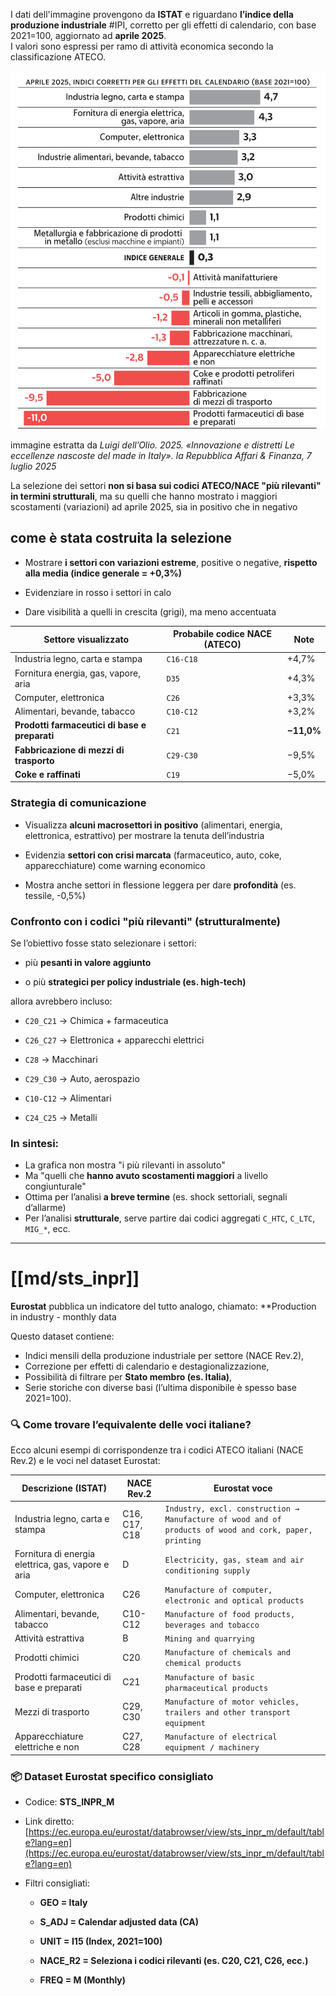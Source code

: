 I dati dell'immagine provengono da **ISTAT** e riguardano **l’indice della produzione industriale** #IPI, corretto per gli effetti di calendario, con base 2021=100, aggiornato ad **aprile 2025**.  
I valori sono espressi per ramo di attività economica secondo la classificazione ATECO.


![|500](media/Pasted%20image%2020250705075131.png)

immagine estratta da _Luigi dell’Olio. 2025. «Innovazione e distretti Le eccellenze nascoste del made in Italy». la Repubblica Affari & Finanza, 7 luglio 2025_


La selezione dei settori **non si basa sui codici ATECO/NACE "più rilevanti" in termini strutturali**, ma su quelli che hanno mostrato i maggiori scostamenti (variazioni) ad aprile 2025, sia in positivo che in negativo

## come è stata costruita la selezione

- Mostrare **i settori con variazioni estreme**, positive o negative, **rispetto alla media (indice generale = +0,3%)**
    
- Evidenziare in rosso i settori in calo
    
- Dare visibilità a quelli in crescita (grigi), ma meno accentuata
    

|Settore visualizzato|Probabile codice NACE (ATECO)|Note|
|---|---|---|
|Industria legno, carta e stampa|`C16-C18`|+4,7%|
|Fornitura energia, gas, vapore, aria|`D35`|+4,3%|
|Computer, elettronica|`C26`|+3,3%|
|Alimentari, bevande, tabacco|`C10-C12`|+3,2%|
|**Prodotti farmaceutici di base e preparati**|`C21`|**−11,0%**|
|**Fabbricazione di mezzi di trasporto**|`C29-C30`|−9,5%|
|**Coke e raffinati**|`C19`|−5,0%|

### Strategia di comunicazione

- Visualizza **alcuni macrosettori in positivo** (alimentari, energia, elettronica, estrattivo) per mostrare la tenuta dell’industria
    
- Evidenzia **settori con crisi marcata** (farmaceutico, auto, coke, apparecchiature) come warning economico
    
- Mostra anche settori in flessione leggera per dare **profondità** (es. tessile, -0,5%)
    

### Confronto con i codici "più rilevanti" (strutturalmente)

Se l’obiettivo fosse stato selezionare i settori:

- più **pesanti in valore aggiunto**
    
- o più **strategici per policy industriale (es. high-tech)**
    

allora avrebbero incluso:

- `C20_C21` → Chimica + farmaceutica
    
- `C26_C27` → Elettronica + apparecchi elettrici
    
- `C28` → Macchinari
    
- `C29_C30` → Auto, aerospazio
    
- `C10-C12` → Alimentari
    
- `C24_C25` → Metalli
    
###  In sintesi:

- La grafica non mostra "i più rilevanti in assoluto"  
- Ma "quelli che **hanno avuto scostamenti maggiori** a livello congiunturale"  
- Ottima per l’analisi **a breve termine** (es. shock settoriali, segnali d’allarme)  
- Per l’analisi **strutturale**, serve partire dai codici aggregati `C_HTC`, `C_LTC`, `MIG_*`, ecc.

---
# [[md/sts_inpr]]

**Eurostat** pubblica un indicatore del tutto analogo, chiamato: **Production in industry - monthly data 

Questo dataset contiene:

- Indici mensili della produzione industriale per settore (NACE Rev.2),
- Correzione per effetti di calendario e destagionalizzazione,
- Possibilità di filtrare per **Stato membro (es. Italia)**,
- Serie storiche con diverse basi (l’ultima disponibile è spesso base 2021=100).
    

### 🔍 Come trovare l’equivalente delle voci italiane?

Ecco alcuni esempi di corrispondenze tra i codici ATECO italiani (NACE Rev.2) e le voci nel dataset Eurostat:

|Descrizione (ISTAT)|NACE Rev.2|Eurostat voce|
|---|---|---|
|Industria legno, carta e stampa|C16, C17, C18|`Industry, excl. construction → Manufacture of wood and of products of wood and cork, paper, printing`|
|Fornitura di energia elettrica, gas, vapore e aria|D|`Electricity, gas, steam and air conditioning supply`|
|Computer, elettronica|C26|`Manufacture of computer, electronic and optical products`|
|Alimentari, bevande, tabacco|C10-C12|`Manufacture of food products, beverages and tobacco`|
|Attività estrattiva|B|`Mining and quarrying`|
|Prodotti chimici|C20|`Manufacture of chemicals and chemical products`|
|Prodotti farmaceutici di base e preparati|C21|`Manufacture of basic pharmaceutical products`|
|Mezzi di trasporto|C29, C30|`Manufacture of motor vehicles, trailers and other transport equipment`|
|Apparecchiature elettriche e non|C27, C28|`Manufacture of electrical equipment / machinery`|

### 📦 Dataset Eurostat specifico consigliato

- Codice: **STS_INPR_M**
    
- Link diretto: [https://ec.europa.eu/eurostat/databrowser/view/sts_inpr_m/default/table?lang=en](https://ec.europa.eu/eurostat/databrowser/view/sts_inpr_m/default/table?lang=en)
    
- Filtri consigliati:
    
    - **GEO = Italy**
        
    - **S_ADJ = Calendar adjusted data (CA)**
        
    - **UNIT = I15 (Index, 2021=100)**
        
    - **NACE_R2 = Seleziona i codici rilevanti (es. C20, C21, C26, ecc.)**
        
    - **FREQ = M (Monthly)**
        


